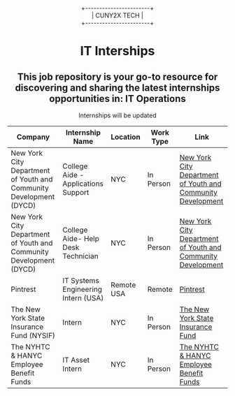<div align="center">
  
+-----------------------+  
|      CUNY2X TECH       |  
+-----------------------+

</div>


<div style="text-align:center" >
<h1 style="text-align:center">IT Interships</h1>
<h2>This job repository is your go-to resource for discovering and sharing the latest internships opportunities in: IT Operations
</h2>
<p>Internships will be updated</p>
</div>

| Company         | Internship Name                                      | Location        |Work Type| Link                                   |
|-----------------|------------------------------------------------------|-----------------|---------|----------------------------------------|
|New York City Department of Youth and Community Development (DYCD)|College Aide - Applications Support|NYC|In Person|[New York City Department of Youth and Community Development](https://cityjobs.nyc.gov/job/college-aide-applications-support-in-nyc-all-boros-jid-28105)|
|New York City Department of Youth and Community Development (DYCD)|College Aide- Help Desk Technician|NYC|In Person|[New York City Department of Youth and Community Development](https://cityjobs.nyc.gov/job/college-aide-help-desk-technician-in-nyc-all-boros-jid-27285)|
|Pintrest|IT Systems Engineering Intern (USA)|Remote USA|Remote|[Pintrest](https://www.pinterestcareers.com/jobs/6319532/it-systems-engineering-intern-usa/?source=linkedin_limited_listing&utm_source=linkedin_limited_listing&gh_jid=6319532)|
|The New York State Insurance Fund (NYSIF)|Intern|NYC|In Person|[The New York State Insurance Fund](https://statejobsny.com/public/vacancyDetailsView.cfm?id=176210)|
|The NYHTC & HANYC Employee Benefit Funds|IT Asset Intern|NYC|In Person|[The NYHTC & HANYC Employee Benefit Funds](https://workforcenow.adp.com/mascsr/default/mdf/recruitment/recruitment.html?cid=14fa7571-bfac-427f-aa18-9488391d4c5e&jobId=548854)|
